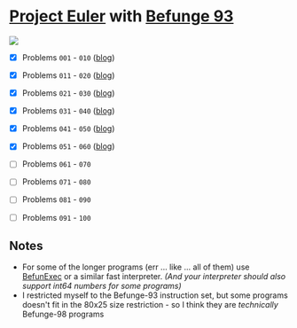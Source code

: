 [Project Euler](https://projecteuler.net/) with [Befunge 93](http://esolangs.org/wiki/Befunge)
===========================================================

![](http://projecteuler.net/profile/Mikescher.png)

- [x] Problems `001` - `010`  ([blog](http://www.mikescher.de/blog/1/Project_Euler_with_Befunge))
- [x] Problems `011` - `020`  ([blog](http://www.mikescher.de/blog/1/Project_Euler_with_Befunge))
- [x] Problems `021` - `030`  ([blog](http://www.mikescher.de/blog/1/Project_Euler_with_Befunge))
- [x] Problems `031` - `040`  ([blog](http://www.mikescher.de/blog/1/Project_Euler_with_Befunge))
- [x] Problems `041` - `050`  ([blog](http://www.mikescher.de/blog/1/Project_Euler_with_Befunge))
- [x] Problems `051` - `060`  ([blog](http://www.mikescher.de/blog/1/Project_Euler_with_Befunge))
- [ ] Problems `061` - `070`
- [ ] Problems `071` - `080`
- [ ] Problems `081` - `090`
- [ ] Problems `091` - `100`


Notes
-----

 - For some of the longer programs (err ... like ... all of them) use [BefunExec](https://github.com/Mikescher/BefunGen) or a similar fast interpreter. *(And your interpreter should also support int64 numbers for some programs)*
 - I restricted myself to the Befunge-93 instruction set, but some programs doesn't fit in the 80x25 size restriction - so I think they are *technically* Befunge-98 programs
